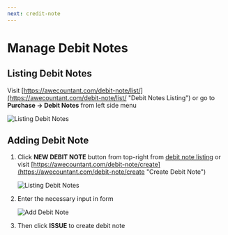 ```yaml
---
next: credit-note
---
```


# Manage Debit Notes

## Listing Debit Notes 
Visit [https://awecountant.com/debit-note/list/](https://awecountant.com/debit-note/list/ "Debit Notes Listing") or go to **Purchase → Debit Notes** from left side menu

   ![Listing Debit Notes](~@assets/img/guide/debit_note_listing.jpg)

## Adding Debit Note
1. Click **NEW DEBIT NOTE** button from top-right from [debit note listing](#debit-notes-listing) or visit [https://awecountant.com/debit-note/create](https://awecountant.com/debit-note/create "Create Debit Note")

	![Listing Debit Notes](~@assets/img/guide/debit_note_listing.jpg)

2. Enter the necessary input in form

	![Add Debit Note](~@assets/img/guide/debit_note_create_form.jpg)

3. Then click **ISSUE** to create debit note
